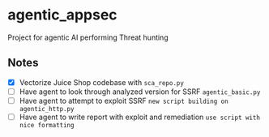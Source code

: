 # agentic_appsec
Project for agentic AI performing Threat hunting

## Notes
- [x] Vectorize Juice Shop codebase with `sca_repo.py` 
- [ ] Have agent to look through analyzed version for SSRF `agentic_basic.py`
- [ ] Have agent to attempt to exploit SSRF `new script building on agentic_http.py`
- [ ] Have agent to write report with exploit and remediation `use script with nice formatting`
